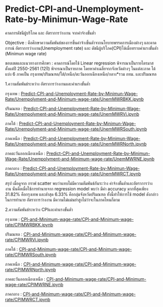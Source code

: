 # Predict-CPI-and-Unemployment-Rate-by-Minimun-Wage-Rate
คาดการดัชนีผู้บริโภค และ อัตราการว่างงาน จากค่าจ้างขั้นต่ำ

Objective : คือศึกษาความสัมพันธ์ของการขึ้นค่าจ้างขึ้นต่ำจากนโยบายพรรคการเมืองต่างๆ
          และคาดการณ์ อัตราการว่างงาน(Unemployment rate) และ ดัชนีผู้บริโภค(CPI)ได้เมื่อทราบค่าแรงขั้นต่ำ (Minimun wage rate)

ขอบเขตและแนวทางการศึกษา : คาดการณ์โดยใช้ Linear regression
                         พิจารณาเป็นรายไตรมาสตั้งแต่ปี 2550-2561 (12ปี)
                         พิจารณาเป็นรายภาค โดยหาค่าเฉลี่ยจากจังหวัดต่างๆ ในแต่ละภาค ได้แบ่ง 6 ภาคเป็น กรุงเทพ/ปริมณฑล/ใต้/เหนือ/ตะวันออกเฉียงเหนือ/กลาง*รวม                          กทม. และปริมณฑล
                         
1.ความสัมพันธ์ระหว่าง อัตราการว่างงานและค่าแรงขั้นต่ำ

กรุงเทพ :
[Predict-CPI-and-Unemployment-Rate-by-Minimun-Wage-Rate/Unempolyment-and-Minimum-wage-rate/UnemMWRBKK.ipynb](https://github.com/Apinya-ja-ha/Predict-CPI-and-Unemployment-Rate-by-Minimun-Wage-Rate/blob/master/Unempolyment-and-Minimum-wage-rate/UnemMWRBKK.ipynb)
      
ปริมณฑล :
[Predict-CPI-and-Unemployment-Rate-by-Minimun-Wage-Rate/Unempolyment-and-Minimum-wage-rate/UnemMWRVi.ipynb](https://github.com/Apinya-ja-ha/Predict-CPI-and-Unemployment-Rate-by-Minimun-Wage-Rate/blob/master/Unempolyment-and-Minimum-wage-rate/UnemMWRVi.ipynb)

ภาคใต้ :
[Predict-CPI-and-Unemployment-Rate-by-Minimun-Wage-Rate/Unempolyment-and-Minimum-wage-rate/UnemMWRSouth.ipynb](https://github.com/Apinya-ja-ha/Predict-CPI-and-Unemployment-Rate-by-Minimun-Wage-Rate/blob/master/Unempolyment-and-Minimum-wage-rate/UnemMWRSouth.ipynb)

ภาคเหนือ :
[Predict-CPI-and-Unemployment-Rate-by-Minimun-Wage-Rate/Unempolyment-and-Minimum-wage-rate/UnemMWRNorth.ipynb](https://github.com/Apinya-ja-ha/Predict-CPI-and-Unemployment-Rate-by-Minimun-Wage-Rate/blob/master/Unempolyment-and-Minimum-wage-rate/UnemMWRNorth.ipynb)

ภาคตะวันออกเฉียงเหนือ :
[Predict-CPI-and-Unemployment-Rate-by-Minimun-Wage-Rate/Unempolyment-and-Minimum-wage-rate/UnemMWRNE.ipynb](https://github.com/Apinya-ja-ha/Predict-CPI-and-Unemployment-Rate-by-Minimun-Wage-Rate/blob/master/Unempolyment-and-Minimum-wage-rate/UnemMWRNE.ipynb)

ภาคกลาง : 
        [Predict-CPI-and-Unemployment-Rate-by-Minimun-Wage-Rate/Unempolyment-and-Minimum-wage-rate/UnemMWRCT.ipynb](https://github.com/Apinya-ja-ha/Predict-CPI-and-Unemployment-Rate-by-Minimun-Wage-Rate/blob/master/Unempolyment-and-Minimum-wage-rate/UnemMWRCT.ipynb)

 สรุป
 เมื่อดูจาก กราฟ scatter พบว่าแทบไม่มีความสัมพันธ์กันระว่าง ค่าจ้างขั้นต่ำและอัตราการว่างงาน 
 นั่นคือเมื่อใช้การทำนายจาก regression model พบว่า มีค่า accuracy มากที่สุดเพียง 31.82% คือกรุงเทพ และต่ำสุด 6.33% คือกลุ่มจังหวัดปริมณฑล
 ทั้งนี้ทำให้การใช้ model ดังกล่าวในการทำนาย อัตราการว่างงาน มีความไม่แม่นยำสูงไม่ว่าจะในภาคไหนก็ตาม
 
 
2.ความสัมพันธ์ระหว่าง CPIและค่าแรงขั้นต่ำ

กรุงเทพ : [CPI-and-Minimum-wage-rate/CPI-and-Minimum-wage-rate/CPIMWRBKK.ipynb](https://github.com/Apinya-ja-ha/CPI-and-Minimum-wage-rate/blob/master/CPI-and-Minimum-wage-rate/CPIMWRBKK.ipynb)

ปริมณฑล :
[CPI-and-Minimum-wage-rate/CPI-and-Minimum-wage-rate/CPIMWRVi.ipynb](https://github.com/Apinya-ja-ha/CPI-and-Minimum-wage-rate/blob/master/CPI-and-Minimum-wage-rate/CPIMWRVi.ipynb)

ภาคใต้ :
[CPI-and-Minimum-wage-rate/CPI-and-Minimum-wage-rate/CPIMWRSouth.ipynb](https://github.com/Apinya-ja-ha/CPI-and-Minimum-wage-rate/blob/master/CPI-and-Minimum-wage-rate/CPIMWRSouth.ipynb)

ภาคเหนือ :
[CPI-and-Minimum-wage-rate/CPI-and-Minimum-wage-rate/CPIMWRNorth.ipynb](https://github.com/Apinya-ja-ha/CPI-and-Minimum-wage-rate/blob/master/CPI-and-Minimum-wage-rate/CPIMWRNorth.ipynb)

ภาคตะวันออกเฉียงเหนือ :
[CPI-and-Minimum-wage-rate/CPI-and-Minimum-wage-rate/CPIMWRNE.ipynb](https://github.com/Apinya-ja-ha/CPI-and-Minimum-wage-rate/blob/master/CPI-and-Minimum-wage-rate/CPIMWRNE.ipynb)

ภาคกลาง : 
[CPI-and-Minimum-wage-rate/CPI-and-Minimum-wage-rate/CPIMWRCT.ipynb](https://github.com/Apinya-ja-ha/CPI-and-Minimum-wage-rate/blob/master/CPI-and-Minimum-wage-rate/CPIMWRCT.ipynb)




 
